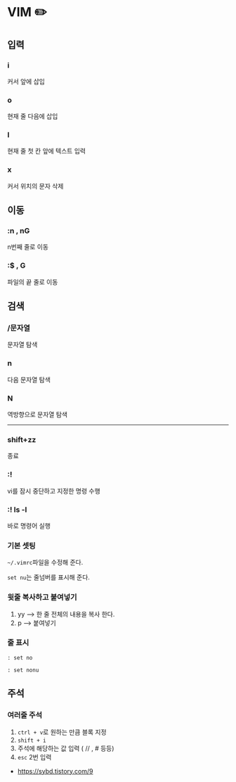# VIM :pencil2:

## 입력

### i

커서 앞에 삽입

### o

현재 줄 다음에 삽입

### I

현재 줄 첫 칸 앞에 텍스트 입력

### x

커서 위치의 문자 삭제



## 이동

### :n , nG

n번째 줄로 이동

### :$ , G

파일의 끝 줄로 이동



## 검색

### /문자열

문자열 탐색

### n

다음 문자열 탐색

### N

역방향으로 문자열 탐색



---

### shift+zz

종료

### :!

vi를 잠시 중단하고 지정한 명령 수행 

### :! ls -l

바로 명령어 실행



### 기본 셋팅

`~/.vimrc`파일을 수정해 준다.

`set nu`는 줄넘버를 표시해 준다.



### 윗줄 복사하고 붙여넣기

1. yy --> 한 줄 전체의 내용을 복사 한다.
2. p   --> 붙여넣기

### 줄 표시

`: set no`

`: set nonu`





## 주석

### 여러줄 주석

1. `ctrl + v`로 원하는 만큼 블록 지정
2. `shift + i `
3. 주석에 해당하는 값 입력 ( // , # 등등)
4. `esc` 2번 입력

- <https://sybd.tistory.com/9>